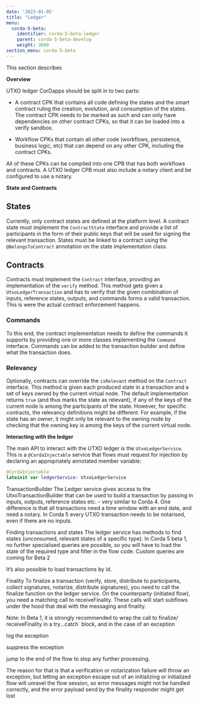 ```yaml
---
date: '2023-01-05'
title: "Ledger"
menu:
  corda-5-beta:
    identifier: corda-5-beta-ledger
    parent: corda-5-beta-develop
    weight: 3000
section_menu: corda-5-beta
---
```

This section describes 

**Overview**


UTXO ledger CorDapps should be split in to two parts:

* A contract CPK that contains all code defining the states and the smart contract ruling the creation, evolution, and consumption of the states. The contract CPK needs to be marked as such and can only have dependencies on other contract CPKs, so that it can be loaded into a verify sandbox.

* Workflow CPKs that contain all other code (workflows, persistence, business logic, etc) that can depend on any other CPK, including the contract CPKs.

All of these CPKs can be compiled into one CPB that has both workflows and contracts. A UTXO ledger CPB must also include a notary client and be configured to use a notary. <!--add link-->



**State and Contracts**


## States
Currently, only contract states are defined at the platform level. A contract state must implement the `ContractState` interface and provide a list of participants in the form of their public keys that will be used for signing the relevant transaction. States must be linked to a contract using the `@BelongsToContract` annotation on the state implementation class.

## Contracts
Contracts must implement the `Contract` interface, providing an implementation of the `verify` method. This method gets given a `UtxoLedgerTransaction` and has to verify that the given combination of inputs, reference states, outputs, and commands forms a valid transaction. This is were the actual contract enforcement happens.

### Commands
To this end, the contract implementation needs to define the commands it supports by providing one or more classes implementing the `Command` interface. Commands can be added to the transaction builder and define what the transaction does.

### Relevancy
Optionally, contracts can override the `isRelevant` method on the `Contract` interface. This method is given each produced state in a transaction and a set of keys owned by the current virtual node.
The default implementation returns `true` (and thus marks the state as relevant), if any of the keys of the current node is among the participants of the state. However, for specific contracts, the relevancy definitions might be different. For example, if the state has an owner, it might only be relevant to the owning node by checking that the owning key is among the keys of the current virtual node.

**Interacting with the ledger**

The main API to interact with the UTXO ledger is the `UtxoLedgerService`. This is a `@CordaInjectable` service that flows must request for injection by declaring an appropriately annotated member variable:

```kotlin
@CordaInjectable
lateinit var ledgerService: UtxoLedgerService
```

TransactionBuilder
The Ledger service gives access to the UtxoTransactionBuilder that can be used to build a transaction by passing in inputs, outputs, reference states etc. - very similar to Corda 4. One difference is that all transactions need a time window with an end date, and need a notary. In Corda 5 every UTXO transaction needs to be notarised, even if there are no inputs.

Finding transactions and states
The ledger service has methods to find states (unconsumed, relevant states of a specific type). In Corda 5 beta 1, no further specialised queries are possible, so you will have to load the state of the required type and filter in the flow code. Custom queries are coming for Beta 2

It’s also possible to load transactions by id.

Finality
To finalize a transaction (verify, store, distribute to participants, collect signatures, notarize, distribute signatures), you need to call the finalize function on the ledger service. On the counterparty (initiated flow), you need a matching call to receiveFinality. These calls will start subflows under the hood that deal with the messaging and finality.

Note: In Beta 1, it is strongly recommended to wrap the call to finalize/ receiveFinality in a try...catch` block, and in the case of an exception

log the exception

suppress the exception

jump to the end of the flow to stop any further processing.

The reason for that is that a verification or notarization failure will throw an exception, but letting an exception escape out of an initializing or initialized flow will unravel the flow session, so error messages might not be handled correctly, and the error payload send by the finality responder might get lost